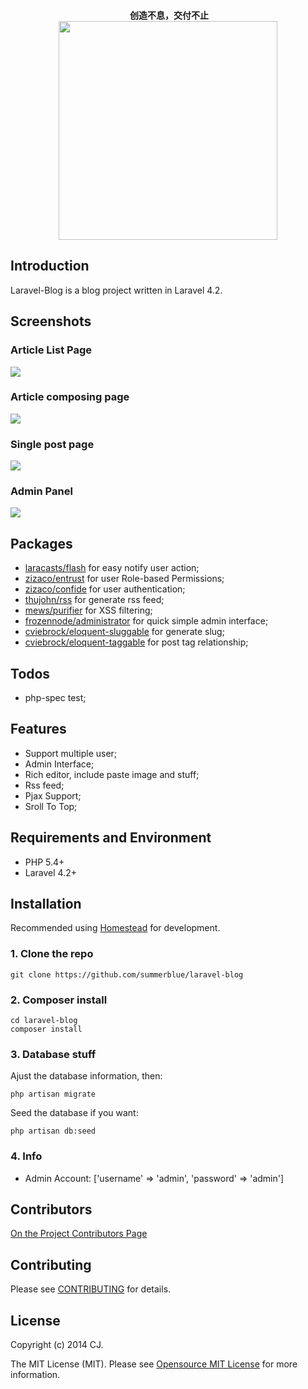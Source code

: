 <p align="center">
  <br>
  <b>创造不息，交付不止</b>
  <br>
  <a href="https://www.yousails.com">
    <img src="https://yousails.com/banners/brand.png" width=350>
  </a>
</p>

## Introduction

Laravel-Blog is a blog project written in Laravel 4.2. 

## Screenshots

### Article List Page

![](http://ww2.sinaimg.cn/large/6d86d850gw1el7mi6b3bzj20u40kvn13.jpg) 

### Article composing page

![](http://ww4.sinaimg.cn/large/6d86d850jw1el7mmy4ubjj20ua0nqdjd.jpg)

### Single post page

![](http://ww2.sinaimg.cn/large/6d86d850jw1el7mz0m45aj20uc0o6whv.jpg)

### Admin Panel

![](http://ww3.sinaimg.cn/large/6d86d850jw1el7mycokl4j20ub0o4gp8.jpg)

## Packages

* [laracasts/flash](https://github.com/laracasts/flash) for easy notify user action;
* [zizaco/entrust](https://github.com/Zizaco/entrust) for user Role-based Permissions;
* [zizaco/confide](https://github.com/Zizaco/confide) for user authentication;
* [thujohn/rss](https://github.com/thujohn/rss-l4) for generate rss feed;
* [mews/purifier](https://github.com/mewebstudio/Purifier) for XSS filtering;
* [frozennode/administrator](https://github.com/FrozenNode/Laravel-Administrator) for quick simple admin interface;
* [cviebrock/eloquent-sluggable](https://github.com/cviebrock/eloquent-sluggable) for generate slug;
* [cviebrock/eloquent-taggable](https://github.com/cviebrock/eloquent-taggable) for post tag relationship;

## Todos

* php-spec test;

## Features

* Support multiple user;
* Admin Interface;
* Rich editor, include paste image and stuff;
* Rss feed;
* Pjax Support;
* Sroll To Top;

## Requirements and Environment

* PHP 5.4+
* Laravel 4.2+

## Installation

Recommended using [Homestead](http://laravel.com/docs/4.2/homestead) for development.

### 1. Clone the repo

    git clone https://github.com/summerblue/laravel-blog

### 2. Composer install

    cd laravel-blog
    composer install
    
### 3. Database stuff

Ajust the database information, then: 

    php artisan migrate

Seed the database if you want: 

    php artisan db:seed

### 4. Info

* Admin Account: ['username' => 'admin', 'password' => 'admin']


## Contributors

[On the Project Contributors Page](https://github.com/summerblue/phphub/graphs/contributors)

## Contributing

Please see [CONTRIBUTING](CONTRIBUTING.md) for details.

## License

Copyright (c) 2014 CJ.

The MIT License (MIT). Please see [Opensource MIT License](http://www.opensource.org/licenses/MIT) for more information.
